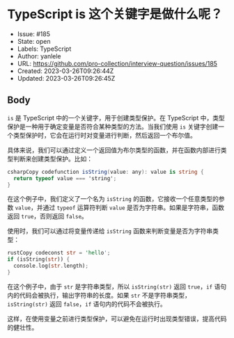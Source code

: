 # TypeScript is 这个关键字是做什么呢？

- Issue: #185
- State: open
- Labels: TypeScript
- Author: yanlele
- URL: https://github.com/pro-collection/interview-question/issues/185
- Created: 2023-03-26T09:26:44Z
- Updated: 2023-03-26T09:26:45Z

## Body

`is` 是 TypeScript 中的一个关键字，用于创建类型保护。在 TypeScript 中，类型保护是一种用于确定变量是否符合某种类型的方法。当我们使用 `is` 关键字创建一个类型保护时，它会在运行时对变量进行判断，然后返回一个布尔值。

具体来说，我们可以通过定义一个返回值为布尔类型的函数，并在函数内部进行类型判断来创建类型保护。比如：

```csharp
csharpCopy codefunction isString(value: any): value is string {
  return typeof value === 'string';
}
```

在这个例子中，我们定义了一个名为 `isString` 的函数，它接收一个任意类型的参数 `value`，并通过 `typeof` 运算符判断 `value` 是否为字符串。如果是字符串，函数返回 `true`，否则返回 `false`。

使用时，我们可以通过将变量传递给 `isString` 函数来判断变量是否为字符串类型：

```rust
rustCopy codeconst str = 'hello';
if (isString(str)) {
  console.log(str.length);
}
```

在这个例子中，由于 `str` 是字符串类型，所以 `isString(str)` 返回 `true`，`if` 语句内的代码会被执行，输出字符串的长度。如果 `str` 不是字符串类型，`isString(str)` 返回 `false`，`if` 语句内的代码不会被执行。

这样，在使用变量之前进行类型保护，可以避免在运行时出现类型错误，提高代码的健壮性。

